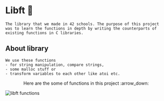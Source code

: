 # Libft :notebook_with_decorative_cover:
```
The library that we made in 42 schools. The purpose of this project was to learn the functions in depth by writing the counterparts of existing functions in C libraries.
```
## About library
```
We use these functions
- for string manipulation, compare strings, 
- some malloc stuff or
- transform variables to each other like atoi etc.
```
<p align="center">Here are the some of functions in this project :arrow_down:</p>
<img
  src="https://user-images.githubusercontent.com/102359028/186436804-a6621abb-e9fb-47ef-a480-cef3be381a1e.png"
  alt="libft functions"
  style="display: inline-block; margin: 0 auto; max-width: 300px">
